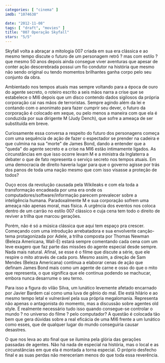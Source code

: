```yaml
---
categories: [ "cinema" ]
imdb: "1074638"

date: "2012-11-08"
tags: [ "draft", "movies" ]
title: "007 Operação Skyfall"
stars: "5/5"
---
```

Skyfall volta a abraçar a mitologia 007 criada em sua era clássica e ao mesmo tempo discute o futuro de um personagem retrô ? mas com estilo ? que mesmo 50 anos depois ainda consegue viver aventuras que apesar de conter ação descerebrada possui um fio condutor na história que mesmo não sendo original ou tendo momentos brilhantes ganha corpo pelo seu conjunto da obra.

Ambientado nos tempos atuais mas sempre voltando para a época de ouro do agente secreto, o roteiro escrito a seis mãos narra a crise que se estabelece o MI6 depois que um disco contendo dados sigilosos da própria corporação cai nas mãos de terroristas. Sempre agindo além da lei e contando com o anonimato para fazer cumprir seu dever, o futuro da corporação é colocado em xeque, ou pelo menos a maneira com que ela é conduzida por sua dirigente M (Judy Dench), que sofre a ameaça de ser substituída em breve.

Curiosamente essa conversa a respeito do futuro dos personagens começa com uma sequência de ação de fazer o espectador se prender na cadeira e que culmina na sua "morte" de James Bond, dando a entender que a "queda" do agente secreto e a crise na MI6 estão intimamente ligados. As circunstâncias em que isso ocorre levam M e a ministra da Inglaterra a debater o que de fato representa o serviço secreto nos tempos atuais. Em uma democracia de direito haveria lugar para que o governo agisse por trás dos panos de toda uma nação mesmo que com isso visasse a proteção de todos?

Ouço ecos da revolução causada pela Wikileaks e com ela toda a transformação encadeada por uma era onde os computadores/software/informação parecem prevalecer sobre a inteligência humana. Paradoxalmente M e sua corporação sofrem uma ameaça não apenas moral, mas física. A urgência dos eventos nos coloca dentro de um carrão no estilo 007 clássico e cuja cena tem todo o direito de reviver a trilha que marcou gerações.

Porém, não é só a música clássica que aqui tem espaço pra crescer. Começando com uma introdução arrebatadora e sua envolvente canção-tema protagonizada por Adele, a trilha composta por Thomas Newman (Beleza Americana, Wall-E) estará sempre comentando cada cena com um leve exagero que faz parte das missões do agente especial desde sempre. Nada mais natural. Afinal, se esse é o filme que discute a série, que ele respire o mito através de cada poro. Mesmo assim, a direção de Sam Mendes (Beleza Americana) continua a elaborar cenas de ação que definam James Bond mais como um agente de carne e osso do que o mito que representa, o que significa que ele continua podendo se machucar, embora nunca desarrume o seu terno.

Para isso a figura do vilão Silva, um lunático levemente afetado encarnado por Javier Bardem cai como uma luva de gênio do mal. Ele está hilário e ao mesmo tempo letal e vulnerável pela sua própria megalomania. Representa não apenas o antagonista do momento, mas a discussão sobre agentes old style. É realmente necessário tudo isso quando consegue-se controlar o mundo ? no universo do filme ? pelo computador? A questão é colocada tão bem que gera dúvidas sobre a real eficácia de uma MI6 frente a um lunático como esses, que de qualquer lugar do mundo conseguiria causar desastres.

O que nos leva ao ato final que se ilumina pela glória das gerações passadas de agentes. Não há nada de especial na história, mas o local e as circunstâncias em que ela é montada a torna especial. O próprio desfecho final e as suas perdas não mereceriam menos do que toda essa reverência.


